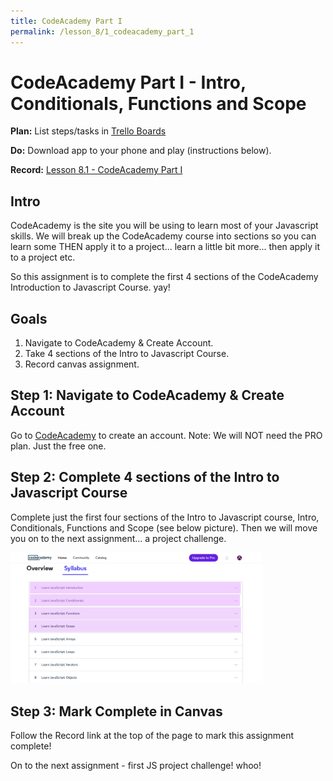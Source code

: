 ```yaml
---
title: CodeAcademy Part I
permalink: /lesson_8/1_codeacademy_part_1
---
```


# CodeAcademy Part I - Intro, Conditionals, Functions and Scope

**Plan:** List steps/tasks in [Trello Boards](https://trello.com/cg_webdev_ss_2018)

**Do:** Download app to your phone and play (instructions below).

**Record:** [Lesson 8.1 - CodeAcademy Part I](https://learn.launchcode.org/courses/131/assignments/7224)

## Intro
CodeAcademy is the site you will be using to learn most of your Javascript skills. We will break up the CodeAcademy course into sections so you can learn some THEN apply it to a project... learn a little bit more... then apply it to a project etc.

So this assignment is to complete the first 4 sections of the CodeAcademy Introduction to Javascript Course. yay!


## Goals
1. Navigate to CodeAcademy & Create Account.
2. Take 4 sections of the Intro to Javascript Course.
3. Record canvas assignment.


## Step 1: Navigate to CodeAcademy & Create Account

Go to [CodeAcademy](https://www.codecademy.com/learn) to create an account. Note: We will NOT need the PRO plan. Just the free one.


## Step 2: Complete 4 sections of the Intro to Javascript Course

Complete just the first four sections of the Intro to Javascript course, Intro, Conditionals, Functions and Scope (see below picture). Then we will move you on to the next assignment... a project challenge.

<img width="80%" src="../images/codeacademy_1.png" />


## Step 3: Mark Complete in Canvas

Follow the Record link at the top of the page to mark this assignment complete!

On to the next assignment - first JS project challenge! whoo!
